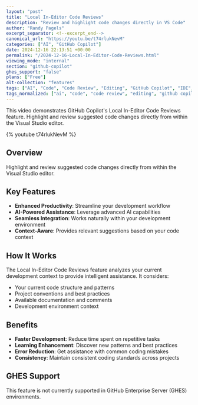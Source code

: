 ```yaml
---
layout: "post"
title: "Local In-Editor Code Reviews"
description: "Review and highlight code changes directly in VS Code"
author: "Randy Pagels"
excerpt_separator: <!--excerpt_end-->
canonical_url: "https://youtu.be/t74rlukNevM"
categories: ["AI", "GitHub Copilot"]
date: 2024-12-16 22:13:51 +00:00
permalink: "/2024-12-16-Local-In-Editor-Code-Reviews.html"
viewing_mode: "internal"
section: "github-copilot"
ghes_support: "false"
plans: ["Free"]
alt-collection: "features"
tags: ["AI", "Code", "Code Review", "Editing", "GitHub Copilot", "IDE", "Videos"]
tags_normalized: ["ai", "code", "code review", "editing", "github copilot", "ide", "videos"]
---
```


This video demonstrates GitHub Copilot's Local In-Editor Code Reviews feature. Highlight and review suggested code changes directly from within the Visual Studio editor.<!--excerpt_end-->

{% youtube t74rlukNevM %}

## Overview

Highlight and review suggested code changes directly from within the Visual Studio editor.

## Key Features

- **Enhanced Productivity**: Streamline your development workflow
- **AI-Powered Assistance**: Leverage advanced AI capabilities
- **Seamless Integration**: Works naturally within your development environment
- **Context-Aware**: Provides relevant suggestions based on your code context

## How It Works

The Local In-Editor Code Reviews feature analyzes your current development context to provide intelligent assistance. It considers:

- Your current code structure and patterns
- Project conventions and best practices
- Available documentation and comments
- Development environment context

## Benefits

- **Faster Development**: Reduce time spent on repetitive tasks
- **Learning Enhancement**: Discover new patterns and best practices
- **Error Reduction**: Get assistance with common coding mistakes
- **Consistency**: Maintain consistent coding standards across projects

## GHES Support

This feature is not currently supported in GitHub Enterprise Server (GHES) environments.
